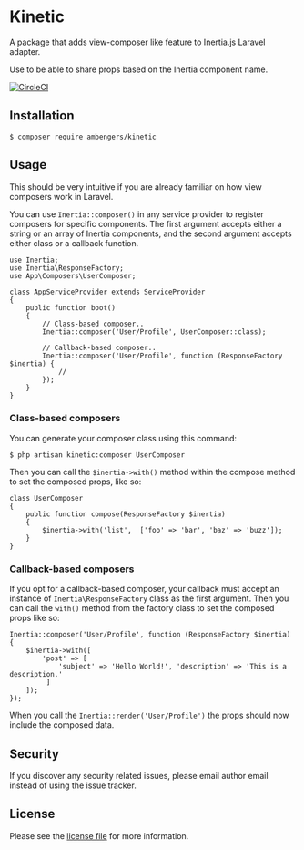 # Kinetic

A package that adds view-composer like feature to Inertia.js Laravel adapter.

Use to be able to share props based on the Inertia component name.

[![CircleCI](https://circleci.com/gh/ambengers/kinetic/tree/main.svg?style=svg)](https://circleci.com/gh/ambengers/kinetic/tree/main)

## Installation

```
$ composer require ambengers/kinetic
```

## Usage

This should be very intuitive if you are already familiar on how view composers work in Laravel.

You can use `Inertia::composer()` in any service provider to register composers for specific components.
The first argument accepts either a string or an array of Inertia components, and the second argument accepts either class or a callback function.

```
use Inertia;
use Inertia\ResponseFactory;
use App\Composers\UserComposer;

class AppServiceProvider extends ServiceProvider
{
    public function boot()
    {
        // Class-based composer..
        Inertia::composer('User/Profile', UserComposer::class);

        // Callback-based composer..
        Inertia::composer('User/Profile', function (ResponseFactory $inertia) {
            //
        });
    }
}
```

### Class-based composers

You can generate your composer class using this command:

```
$ php artisan kinetic:composer UserComposer
```

Then you can call the `$inertia->with()` method within the compose method to set the composed props, like so:

```
class UserComposer
{
    public function compose(ResponseFactory $inertia)
    {
        $inertia->with('list',  ['foo' => 'bar', 'baz' => 'buzz']);
    }
}
```

### Callback-based composers

If you opt for a callback-based composer, your callback must accept an instance of `Inertia\ResponseFactory` class as the first argument.
Then you can call the `with()` method from the factory class to set the composed props like so:

```
Inertia::composer('User/Profile', function (ResponseFactory $inertia) {
    $inertia->with([
        'post' => [
            'subject' => 'Hello World!', 'description' => 'This is a description.'
         ]
    ]);
});
```

When you call the `Inertia::render('User/Profile')` the props should now include the composed data.

## Security

If you discover any security related issues, please email author email instead of using the issue tracker.

## License

Please see the [license file](license.md) for more information.
